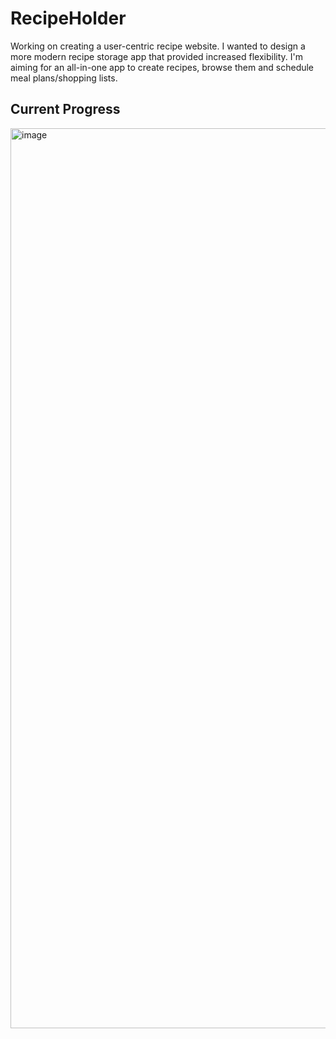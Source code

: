 # RecipeHolder
Working on creating a user-centric recipe website. I wanted to design a more modern recipe storage app that provided increased flexibility. I'm aiming for an all-in-one app to create recipes, browse them and schedule meal plans/shopping lists.

## Current Progress
<img width="1440" alt="image" src="https://github.com/user-attachments/assets/476f5163-8b82-4d4f-a11b-3246708852a5" />


